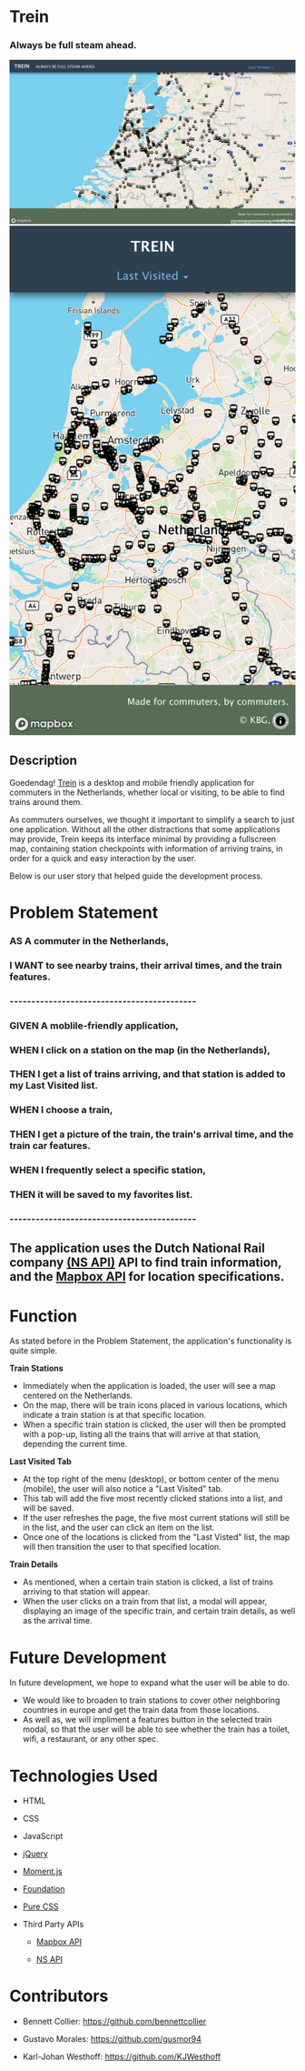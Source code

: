 # Trein
### Always be full steam ahead.

![Trein desktop screenshot](./assets/images/trein-desktop-screenshot.png)  
![Trein mobile screenshot](./assets/images/trein-mobile-screenshot.png)

## Description

Goedendag! [Trein](https://kjwesthoff.github.io/GroupChallenge1/) is a desktop and mobile friendly application for commuters in the Netherlands, whether local or visiting, to be able to find trains around them. 

As commuters ourselves, we thought it important to simplify a search to just one application. Without all the other distractions that some applications may provide, Trein keeps its interface minimal by  providing a fullscreen map, containing station checkpoints with information of arriving trains, in order for a quick and easy interaction by the user. 

Below is our user story that helped guide the development process.
 
# Problem Statement

### **AS A** commuter in the Netherlands,
### **I WANT** to see nearby trains, their arrival times, and the train features.
### -------------------------------------------
### **GIVEN** A moblile-friendly application,
### **WHEN** I click on a station on the map (in the Netherlands),
### **THEN** I get a list of trains arriving, and that station is added to my Last Visited list.  
### **WHEN** I choose a train,
### **THEN** I get a picture of the train, the train's arrival time, and the train car features. 
### **WHEN** I frequently select a specific station,
### **THEN** it will be saved to my favorites list.
### -------------------------------------------
## The application uses the Dutch National Rail company [(NS API)](https://www.ns.nl/en/travel-information/ns-api) API to find train information, and the [Mapbox API](https://www.mapbox.com/) for location specifications.

# Function
As stated before in the Problem Statement, the application's functionality is quite simple.

**Train Stations**

* Immediately when the application is loaded, the user will see a map centered on the Netherlands.
* On the map, there will be train icons placed in various locations, which indicate a train station is at that specific location.
* When a specific train station is clicked, the user will then be prompted with a pop-up, listing all the trains that will arrive at that station, depending the current time. 

**Last Visited Tab**

* At the top right of the menu (desktop), or bottom center of the menu (mobile), the user will also notice a "Last Visited" tab. 
* This tab will add the five most recently clicked stations into a list, and will be saved. 
* If the user refreshes the page, the five most current stations will still be in the list, and the user can click an item on the list. 
* Once one of the locations is clicked from the "Last Visted" list, the map will then transition the user to that specified location.

**Train Details**

* As mentioned, when a certain train station is clicked, a list of trains arriving to that station will appear.
* When the user clicks on a train from that list, a modal will appear, displaying an image of the specific train, and certain train details, as well as the arrival time.

# Future Development

In future development, we hope to expand what the user will be able to do. 
* We would like to broaden to train stations to cover other neighboring countries in europe and get the train data from those locations. 
* As well as, we will impliment a features button in the selected train modal, so that the user will be able to see whether the train has a toilet, wifi, a restaurant, or any other spec.

# Technologies Used 

* HTML

* CSS 

* JavaScript

* [jQuery](https://jquery.com/)

* [Moment.js](https://momentjs.com/)

* [Foundation](https://get.foundation/index.html)

* [Pure CSS](https://purecss.io/)

* Third Party APIs 
    
    * [Mapbox API](https://www.mapbox.com/)
    
    * [NS API](https://www.ns.nl/en/travel-information/ns-api)

# Contributors

* Bennett Collier:
    https://github.com/bennettcollier

* Gustavo Morales:
    https://github.com/gusmor94

* Karl-Johan Westhoff:
     https://github.com/KJWesthoff